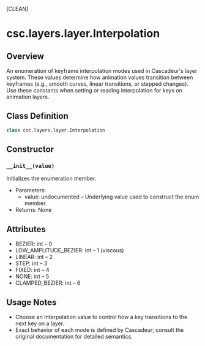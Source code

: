 [CLEAN]

# csc.layers.layer.Interpolation

## Overview
An enumeration of keyframe interpolation modes used in Cascadeur's layer system. These values determine how animation values transition between keyframes (e.g., smooth curves, linear transitions, or stepped changes). Use these constants when setting or reading interpolation for keys on animation layers.

## Class Definition
```python
class csc.layers.layer.Interpolation
```

## Constructor

### `__init__(value)`
Initializes the enumeration member.

- Parameters:
  - value: undocumented – Underlying value used to construct the enum member.
- Returns: None

## Attributes
- BEZIER: int – 0
- LOW_AMPLITUDE_BEZIER: int – 1 (viscous)
- LINEAR: int – 2
- STEP: int – 3
- FIXED: int – 4
- NONE: int – 5
- CLAMPED_BEZIER: int – 6

## Usage Notes
- Choose an Interpolation value to control how a key transitions to the next key on a layer.
- Exact behavior of each mode is defined by Cascadeur; consult the original documentation for detailed semantics.


